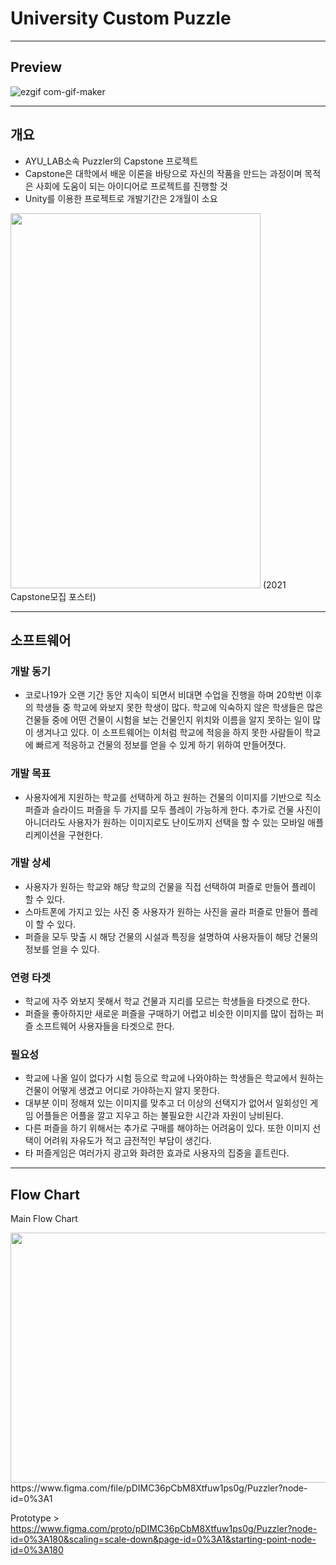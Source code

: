 # University Custom Puzzle

---

## Preview  
![ezgif com-gif-maker](https://user-images.githubusercontent.com/86705754/186277448-df1f34d8-f6ad-443c-8503-a809728ff744.gif)

---  

## 개요
- AYU_LAB소속 Puzzler의 Capstone 프로젝트  
- Capstone은 대학에서 배운 이론을 바탕으로 자신의 작품을 만드는 과정이며 목적은 사회에 도움이 되는 아이디어로 프로젝트를 진행할 것  
- Unity를 이용한 프로젝트로 개발기간은 2개월이 소요  
<img src="https://user-images.githubusercontent.com/86705754/177459843-a7c639d7-11d9-44ff-9915-92a41d9f8527.jpg" width="400" height="600"/>  
  (2021 Capstone모집 포스터)  

---
## 소프트웨어  
 ### 개발 동기  
 - 코로나19가 오랜 기간 동안 지속이 되면서 비대면 수업을 진행을 하며 20학번 이후의 학생들 중 학교에 와보지 못한 학생이 많다. 학교에 익숙하지 않은 학생들은 많은 건물들 중에 어떤 건물이 시험을 보는 건물인지 위치와 이름을 알지 못하는 일이 많이 생겨나고 있다. 이 소프트웨어는 이처럼 학교에 적응을 하지 못한 사람들이 학교에 빠르게 적응하고 건물의 정보를 얻을 수 있게 하기 위하여 만들어졋다.  
 
 ### 개발 목표  
 - 사용자에게 지원하는 학교를 선택하게 하고 원하는 건물의 이미지를 기반으로 직소 퍼즐과 슬라이드 퍼즐을 두 가지를 모두 플레이 가능하게 한다. 추가로 건물 사진이 아니더라도 사용자가 원하는 이미지로도 난이도까지 선택을 할 수 있는 모바일 애플리케이션을 구현한다.  
 
 ### 개발 상세  
 - 사용자가 원하는 학교와 해당 학교의 건물을 직접 선택하여 퍼즐로 만들어 플레이 할 수 있다.  
 - 스마트폰에 가지고 있는 사진 중 사용자가 원하는 사진을 골라 퍼즐로 만들어 플레이 할 수 있다.  
 - 퍼즐을 모두 맞출 시 해당 건물의 시설과 특징을 설명하여 사용자들이 해당 건물의 정보를 얻을 수 있다.  
 
 ### 연령 타겟
 - 학교에 자주 와보지 못해서 학교 건물과 지리를 모르는 학생들을 타겟으로 한다.  
 - 퍼즐을 좋아하지만 새로운 퍼즐을 구매하기 어렵고 비슷한 이미지를 많이 접하는 퍼즐 소프트웨어 사용자들을 타겟으로 한다.  
 
 ### 필요성  
 - 학교에 나올 일이 없다가 시험 등으로 학교에 나와야하는 학생들은 학교에서 원하는 건물이 어떻게 생겼고 어디로 가야하는지 알지 못한다.  
 - 대부분 이미 정해져 있는 이미지를 맞추고 더 이상의 선택지가 없어서 일회성인 게임 어플들은 어플을 깔고 지우고 하는 불필요한 시간과 자원이 낭비된다.  
 - 다른 퍼즐을 하기 위해서는 추가로 구매를 해야하는 어려움이 있다. 또한 이미지 선택이 어려워 자유도가 적고 금전적인 부담이 생긴다.  
 - 타 퍼즐게임은 여러가지 광고와 화려한 효과로 사용자의 집중을 흩트린다.  

---  

## Flow Chart  
Main Flow Chart  

<img src="https://user-images.githubusercontent.com/86705754/178398860-cfb8b98e-fd18-4a66-a476-738f6fdc55a0.png" width="800" height="400"/>
https://www.figma.com/file/pDIMC36pCbM8Xtfuw1ps0g/Puzzler?node-id=0%3A1  
   
   
  
Prototype > https://www.figma.com/proto/pDIMC36pCbM8Xtfuw1ps0g/Puzzler?node-id=0%3A180&scaling=scale-down&page-id=0%3A1&starting-point-node-id=0%3A180  
